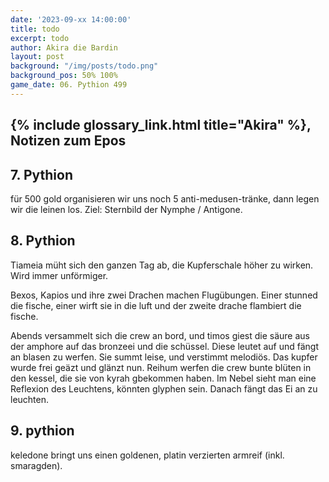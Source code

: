 ```yaml
---
date: '2023-09-xx 14:00:00'
title: todo
excerpt: todo
author: Akira die Bardin
layout: post
background: "/img/posts/todo.png"
background_pos: 50% 100%
game_date: 06. Pythion 499
---
```


<div class="rhyme">
  <blockquote>

  </blockquote>
</div>

## {% include glossary_link.html title="Akira" %}, Notizen zum Epos

## 7. Pythion

für 500 gold organisieren wir uns noch 5 anti-medusen-tränke, dann legen wir die leinen los. Ziel: Sternbild der Nymphe / Antigone.

## 8. Pythion

Tiameia müht sich den ganzen Tag ab, die Kupferschale höher zu wirken. Wird immer unförmiger.

Bexos, Kapios und ihre zwei Drachen machen Flugübungen. Einer stunned die fische, einer wirft sie in die luft und der zweite drache flambiert die fische.

Abends versammelt sich die crew an bord, und timos giest die säure aus der amphore auf das bronzeei und die schüssel. Diese leutet auf und fängt an blasen zu werfen. Sie summt leise, und verstimmt melodiös. Das kupfer wurde frei geäzt und glänzt nun. 
Reihum werfen die crew bunte blüten in den kessel, die sie von kyrah gbekommen haben. Im Nebel sieht man eine Reflexion des Leuchtens, könnten glyphen sein. Danach fängt das Ei an zu leuchten. 

<!-- In 7 tagen schlüpft mein drache, am 15. volkion -->

## 9. pythion
keledone bringt uns einen goldenen, platin verzierten armreif (inkl. smaragden).





<!--
Die Amazonen sind mit der Halbinsel Aresia in Verbindung, 
der Minotaure Zakroth der Wahnsinnige will seine Volksgenossen in Mytros befreien.
pythor und hexia, grüner drache, hängen zusammen
Narsus für viele aresianer ein spielzeug der königin.
Im Gedicht der Schicksale könnte das Sternbild des Schmieds gemeint sein
Helios hat auch Gefallen an den Gyganen gefunden

Unser Herausforderer Zakroth ist verdächtig alt. Laut Kefer kann er gut mit seinen Hörnern kämpfen. Kann sich vlt. in stier verwandeln - besonders schrecklich bei Zakroth. Er gilt oft als Verrückt, hat eine Festung bzw. Gefängnis.

(Chondrus erzählt uns, beim "träumer", also der richtung ohne sterne, finden wir die nether seee)
-->
